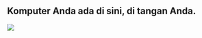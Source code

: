 <?php require("../../entete.php"); ?> <?php require("../../base.php"); ?> <?php require("../../fonctions.php"); ?>

<div id="corps">

<h2>Komputer Anda ada di sini, di tangan Anda.</h2>

<img src="Images/earth.png" />

</div>


